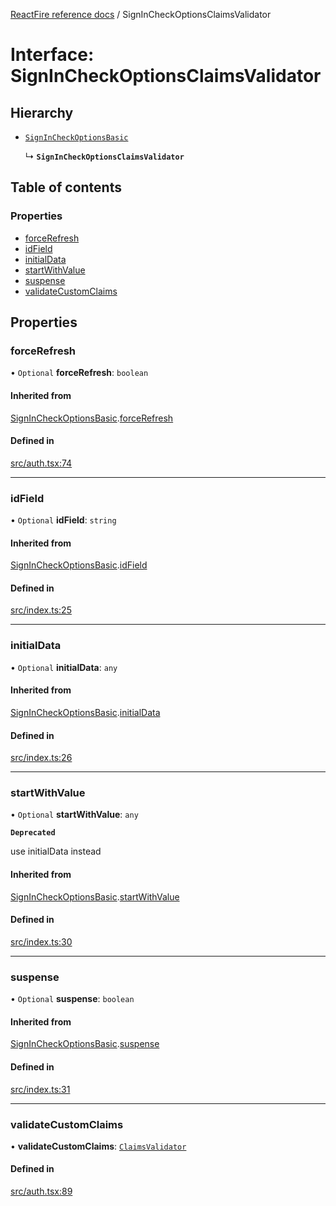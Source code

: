 [ReactFire reference docs](../README.md) / SignInCheckOptionsClaimsValidator

# Interface: SignInCheckOptionsClaimsValidator

## Hierarchy

- [`SignInCheckOptionsBasic`](SignInCheckOptionsBasic.md)

  ↳ **`SignInCheckOptionsClaimsValidator`**

## Table of contents

### Properties

- [forceRefresh](SignInCheckOptionsClaimsValidator.md#forcerefresh)
- [idField](SignInCheckOptionsClaimsValidator.md#idfield)
- [initialData](SignInCheckOptionsClaimsValidator.md#initialdata)
- [startWithValue](SignInCheckOptionsClaimsValidator.md#startwithvalue)
- [suspense](SignInCheckOptionsClaimsValidator.md#suspense)
- [validateCustomClaims](SignInCheckOptionsClaimsValidator.md#validatecustomclaims)

## Properties

### forceRefresh

• `Optional` **forceRefresh**: `boolean`

#### Inherited from

[SignInCheckOptionsBasic](SignInCheckOptionsBasic.md).[forceRefresh](SignInCheckOptionsBasic.md#forcerefresh)

#### Defined in

[src/auth.tsx:74](https://github.com/FirebaseExtended/reactfire/blob/main/src/auth.tsx#L74)

___

### idField

• `Optional` **idField**: `string`

#### Inherited from

[SignInCheckOptionsBasic](SignInCheckOptionsBasic.md).[idField](SignInCheckOptionsBasic.md#idfield)

#### Defined in

[src/index.ts:25](https://github.com/FirebaseExtended/reactfire/blob/main/src/index.ts#L25)

___

### initialData

• `Optional` **initialData**: `any`

#### Inherited from

[SignInCheckOptionsBasic](SignInCheckOptionsBasic.md).[initialData](SignInCheckOptionsBasic.md#initialdata)

#### Defined in

[src/index.ts:26](https://github.com/FirebaseExtended/reactfire/blob/main/src/index.ts#L26)

___

### startWithValue

• `Optional` **startWithValue**: `any`

**`Deprecated`**

use initialData instead

#### Inherited from

[SignInCheckOptionsBasic](SignInCheckOptionsBasic.md).[startWithValue](SignInCheckOptionsBasic.md#startwithvalue)

#### Defined in

[src/index.ts:30](https://github.com/FirebaseExtended/reactfire/blob/main/src/index.ts#L30)

___

### suspense

• `Optional` **suspense**: `boolean`

#### Inherited from

[SignInCheckOptionsBasic](SignInCheckOptionsBasic.md).[suspense](SignInCheckOptionsBasic.md#suspense)

#### Defined in

[src/index.ts:31](https://github.com/FirebaseExtended/reactfire/blob/main/src/index.ts#L31)

___

### validateCustomClaims

• **validateCustomClaims**: [`ClaimsValidator`](ClaimsValidator.md)

#### Defined in

[src/auth.tsx:89](https://github.com/FirebaseExtended/reactfire/blob/main/src/auth.tsx#L89)

